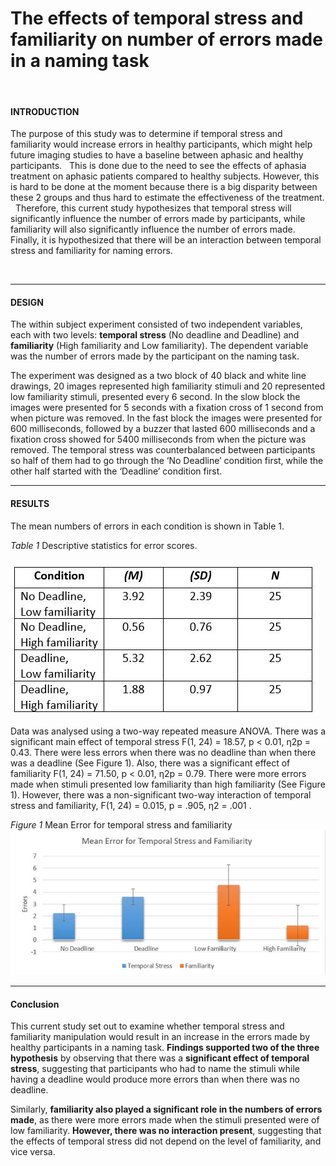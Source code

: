 # The effects of temporal stress and familiarity on number of errors made in a naming task 
&nbsp;
#### **INTRODUCTION**
The purpose of this study was to determine if temporal stress and familiarity would increase errors in healthy participants, which might help future imaging studies to have a baseline between aphasic and healthy participants. 
&nbsp;
This is done due to the need to see the effects of aphasia treatment on aphasic patients compared to healthy subjects. However, this is hard to be done at the moment because there is a big disparity between these 2 groups and thus hard to estimate the effectiveness of the treatment.
&nbsp;
Therefore, this current study hypothesizes that temporal stress will significantly influence the number of errors made by participants, while familiarity will also significantly influence the number of errors made. Finally, it is hypothesized that there will be an interaction between temporal stress and familiarity for naming errors.

&nbsp;
***
#### **DESIGN**
The within subject experiment consisted of two independent variables, each with two levels: **temporal stress** (No deadline and Deadline) and **familiarity** (High familiarity and Low familiarity). The dependent variable was the number of errors made by the participant on the naming task. 

The experiment was designed as a two block of 40 black and white line drawings, 20 images represented high familiarity stimuli and 20 represented low familiarity stimuli, presented every 6 second. 
In the slow block the images were presented for 5 seconds with a fixation cross of 1 second from when picture was removed. In the fast block the images were presented for 600 milliseconds, followed by a buzzer that lasted 600 milliseconds and a fixation cross showed for 5400 milliseconds from when the picture was removed.
 The temporal stress was counterbalanced between participants so half of them had to go through the ‘No Deadline’ condition first, while the other half started with the ‘Deadline’ condition first.
&nbsp;
***
#### **RESULTS**
The mean numbers of errors in each condition is shown in Table 1.

_Table 1_ Descriptive statistics for error scores.

![](images/1.JPG)

Data was analysed using a two-way repeated measure ANOVA. There was a significant main effect of temporal stress F(1, 24) = 18.57, p < 0.01, η2p = 0.43. There were less errors when there was no deadline than when there was a deadline (See Figure 1). Also, there was a significant effect of familiarity F(1, 24) = 71.50, p < 0.01, η2p = 0.79. There were more errors made when stimuli presented low familiarity than high familiarity (See Figure 1). However, there was a non-significant two-way interaction of temporal stress and familiarity, F(1, 24) = 0.015, p = .905, η2 = .001 .

_Figure 1_ Mean Error for temporal stress and familiarity
![](images/2.JPG)


***
#### **Conclusion**
This current study set out to examine whether temporal stress and familiarity manipulation would result in an increase in the errors made by healthy participants in a naming task. **Findings supported two of the three hypothesis** by observing that there was a **significant effect of temporal stress**, suggesting that participants who had to name the stimuli while having a deadline would produce more errors than when there was no deadline. 

Similarly, **familiarity also played a significant role in the numbers of errors made**, as there were more errors made when the stimuli presented were of low familiarity. **However, there was no interaction present**, suggesting that the effects of temporal stress did not depend on the level of familiarity, and vice versa. 
